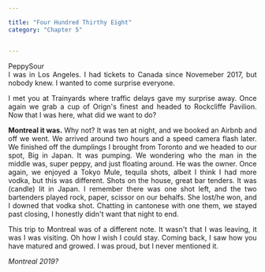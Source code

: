```yaml
---

title: "Four Hundred Thirthy Eight"
category: "Chapter 5"


---
```

<style>
body {
text-align: justify}
</style>

PeppySour
<br>
I was in Los Angeles. I had tickets to Canada since Novemeber 2017, but nobody knew. I wanted to come surprise everyone. 

I met you at Trainyards where traffic delays gave my surprise away. Once again we grab a cup of Orign's finest and headed to Rockcliffe Pavilion. Now that I was here, what did we want to do? 

__Montreal it was.__
Why not? It was ten at night, and we booked an Airbnb and off we went. We arrived around two hours and a speed camera flash later. We finished off the dumplings I brought from Toronto and we headed to our spot, Big in Japan. It was pumping. We wondering who the man in the middle was, super peppy, and just floating around. He was the owner. Once again, we enjoyed a Tokyo Mule, tequila shots, albeit I think I had more vodka, but this was different. Shots on the house, great bar tenders. It was (candle) lit in Japan. I remember there was one shot left, and the two bartenders played rock, paper, scissor on our behalfs. She lost/he won, and I downed that vodka shot. Chatting in cantonese with one them, we stayed past closing, I honestly didn't want that night to end. 

This trip to Montreal was of a different note. It wasn't that I was leaving, it was I was visiting. Oh how I wish I could stay. Coming back, I saw how you have matured and growed. I was proud, but I never mentioned it. 

*Montreal 2019?*